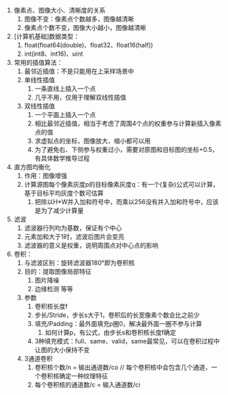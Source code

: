 1. 像素点、图像大小、清晰度的关系
    1. 图像不变：像素点个数越多，图像越清晰
    2. 像素点个数不变，图像大小越小，图像越清晰
2. [计算机基础]数据类型：
    1. float(float64(double)、float32、float16(half)) 
    2. int(int8、int16)、uint
3. 常用的插值算法：
    1. 最邻近插值：不是只能用在上采样场景中
    2. 单线性插值  
        1. 一条直线上插入一个点
        2. 几乎不用，仅用于理解双线性插值
    3. 双线性插值
        1. 一个平面上插入一个点
        2. 相比最邻近插值，相当于考虑了周围4个点的权重参与计算新插入像素点的值
        3. 求虚拟点的坐标，图像放大、缩小都可以用
        4. 为了避免右、下侧参与权重过小，需要对原图和目标图的坐标+0.5，有具体数学推导过程
4. 直方图均衡化
    1. 作用：图像增强
    2. 计算源图每个像素灰度p的目标像素灰度q：有一个(复杂)公式可以计算，基于目标平均灰度个数可估算
        1. 把除以H*W并入加和符号中，而乘以256没有并入加和符号中，应该是为了减少计算量
5. 滤波
    1. 滤波器行列均为基数，保证有个中心
    2. 元素加和大于1时，滤波后图片会变亮
    3. 滤波器的意义是权重，说明周围点对中心点的影响
6. 卷积：
    1. 与滤波区别：旋转滤波器180°即为卷积核
    2. 目的：提取图像局部特征
        1. 图片降噪
        2. 边缘检测 等等
    3. 参数
        1. 卷积核长度f
        2. 步长/Stride，步长s大于1，卷积后的长宽像素个数会比之前少
        3. 填充/Padding：最外面填充p圈0，解决最外面一圈不参与计算
            1. 如何计算p，有公式，由步长s和卷积核长度f确定
        4. 3种填充模式：full、same、valid，same最常见，可以在卷积过程中让图的大小保持不变
    4. 3通道卷积
        1. 卷积核个数/n = 输出通道数/co // 每个卷积核中会包含几个通道，一个卷积核确定一种纹理特征
        2. 每个卷积核的通道数/c = 输入通道数/ci
